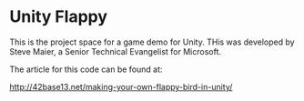 Unity Flappy
============
This is the project space for a game demo for Unity.  THis was developed by Steve Maier, a Senior Technical Evangelist for Microsoft.  

The article for this code can be found at:

http://42base13.net/making-your-own-flappy-bird-in-unity/
